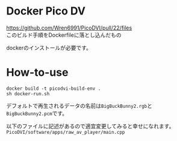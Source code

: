 # Docker Pico DV

https://github.com/Wren6991/PicoDVI/pull/22/files  
このビルド手順をDockerfileに落とし込んだもの

dockerのインストールが必要です。

# How-to-use

```
docker build -t picodvi-build-env .
sh docker-run.sh
```

デフォルトで再生されるデータの名前は`BigBuckBunny2.rgb`と`BigBuckBunny2.pcm`です。

以下のファイルに記述があるので適宜変更してみると幸せになれます。
`PicoDVI/software/apps/raw_av_player/main.cpp`